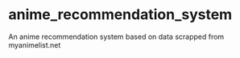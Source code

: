 # anime_recommendation_system
An anime recommendation system based on data scrapped from myanimelist.net

